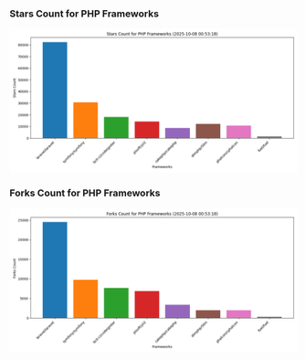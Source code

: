 ### Stars Count for PHP Frameworks

![Stars Chart](./archive/charts/20251008005318_stars_count.png)

### Forks Count for PHP Frameworks

![Forks Chart](./archive/charts/20251008005318_forks_count.png)

